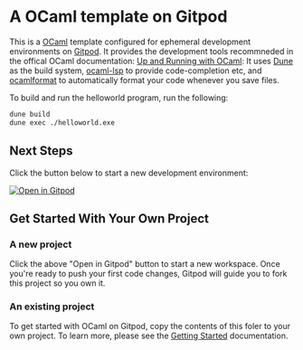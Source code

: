# A OCaml template on Gitpod

This is a [OCaml](https://en.wikipedia.org/wiki/OCaml) template configured for ephemeral development environments on [Gitpod](https://www.gitpod.io/). It provides the development tools recommneded in the offical OCaml documentation: [Up and Running with OCaml](https://ocaml.org/learn/tutorials/up_and_running.html): It uses [Dune](https://dune.readthedocs.io/en/stable/) as the build system, [ocaml-lsp](https://github.com/ocaml/ocaml-lsp) to provide code-completion etc, and [ocamlformat](https://github.com/ocaml-ppx/ocamlformat) to automatically format your code whenever you save files.

To build and run the helloworld program, run the following:

```sh
dune build
dune exec ./helloworld.exe
```

## Next Steps

Click the button below to start a new development environment:

[![Open in Gitpod](https://gitpod.io/button/open-in-gitpod.svg)](https://gitpod.io/#https://github.com/gitpod-io/template-ocaml)

## Get Started With Your Own Project

### A new project

Click the above "Open in Gitpod" button to start a new workspace. Once you're ready to push your first code changes, Gitpod will guide you to fork this project so you own it.

### An existing project

To get started with OCaml on Gitpod, copy the contents of this foler to your own project. To learn more, please see the [Getting Started](https://www.gitpod.io/docs/getting-started) documentation.
